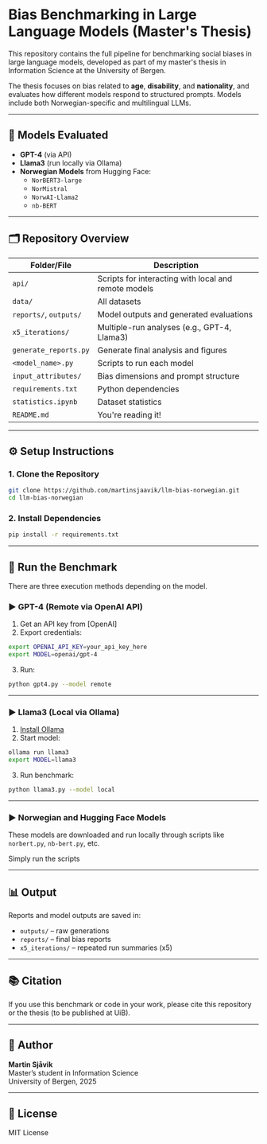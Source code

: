 
# Bias Benchmarking in Large Language Models (Master's Thesis)

This repository contains the full pipeline for benchmarking social biases in large language models, developed as part of my master's thesis in Information Science at the University of Bergen.

The thesis focuses on bias related to **age**, **disability**, and **nationality**, and evaluates how different models respond to structured prompts. Models include both Norwegian-specific and multilingual LLMs.

---

## 🧠 Models Evaluated

- **GPT-4** (via API)
- **Llama3** (run locally via Ollama)
- **Norwegian Models** from Hugging Face:
  - `NorBERT3-large`
  - `NorMistral`
  - `NorwAI-Llama2`
  - `nb-BERT`

---

## 🗂️ Repository Overview

| Folder/File            | Description |
|------------------------|-------------|
| `api/`                 | Scripts for interacting with local and remote models|
| `data/`                 | All datasets |
| `reports/`, `outputs/` | Model outputs and generated evaluations |
| `x5_iterations/`       | Multiple-run analyses (e.g., GPT-4, Llama3) |
| `generate_reports.py`  | Generate final analysis and figures |
| `<model_name>.py`      | Scripts to run each model |
| `input_attributes/`    | Bias dimensions and prompt structure |
| `requirements.txt`     | Python dependencies |
| `statistics.ipynb`     | Dataset statistics|
| `README.md`            | You're reading it! |

---

## ⚙️ Setup Instructions

### 1. Clone the Repository

```bash
git clone https://github.com/martinsjaavik/llm-bias-norwegian.git
cd llm-bias-norwegian
```

### 2. Install Dependencies

```bash
pip install -r requirements.txt
```

---

## 🚀 Run the Benchmark

There are three execution methods depending on the model.

### ▶️ GPT-4 (Remote via OpenAI API)

1. Get an API key from [OpenAI]
2. Export credentials:

```bash
export OPENAI_API_KEY=your_api_key_here
export MODEL=openai/gpt-4
```

3. Run:

```bash
python gpt4.py --model remote
```

---

### ▶️ Llama3 (Local via Ollama)

1. [Install Ollama](https://ollama.ai)
2. Start model:

```bash
ollama run llama3
export MODEL=llama3
```

3. Run benchmark:

```bash
python llama3.py --model local
```

---

### ▶️ Norwegian and Hugging Face Models

These models are downloaded and run locally through scripts like `norbert.py`, `nb-bert.py`, etc.

Simply run the scripts

---

## 📊 Output

Reports and model outputs are saved in:

- `outputs/` – raw generations
- `reports/` – final bias reports
- `x5_iterations/` – repeated run summaries (x5)

---

## 📚 Citation

If you use this benchmark or code in your work, please cite this repository or the thesis (to be published at UiB).

---

## 👤 Author

**Martin Sjåvik**  
Master’s student in Information Science  
University of Bergen, 2025

---

## 📃 License

MIT License
